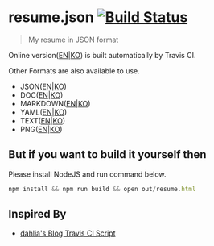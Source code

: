 # resume.json [![Build Status](https://travis-ci.org/kyungw00k/resume.json.svg?branch=master)](https://travis-ci.org/kyungw00k/resume.json)
> My resume in JSON format

Online version([EN](http://kyungw00k.github.io/resume.json/resume.html)|[KO](http://kyungw00k.github.io/resume.json/resume.ko.html)) is built automatically by Travis CI.

Other Formats are also available to use.
- JSON([EN](http://kyungw00k.github.io/resume.json/resume.json)|[KO](http://kyungw00k.github.io/resume.json/resume.ko.json))
- DOC([EN](http://kyungw00k.github.io/resume.json/resume.doc)|[KO](http://kyungw00k.github.io/resume.json/resume.ko.doc))
- MARKDOWN([EN](http://kyungw00k.github.io/resume.json/resume.md)|[KO](http://kyungw00k.github.io/resume.json/resume.ko.md))
- YAML([EN](http://kyungw00k.github.io/resume.json/resume.yml)|[KO](http://kyungw00k.github.io/resume.json/resume.ko.yml))
- TEXT([EN](http://kyungw00k.github.io/resume.json/resume.txt)|[KO](http://kyungw00k.github.io/resume.json/resume.ko.txt))
- PNG([EN](http://kyungw00k.github.io/resume.json/resume.png)|[KO](http://kyungw00k.github.io/resume.json/resume.ko.png))

## But if you want to build it yourself then
Please install NodeJS and run command below.
```js
npm install && npm run build && open out/resume.html
```

## Inspired By
* [dahlia's Blog Travis CI Script](https://github.com/dahlia/blog/blob/master/.travis.yml)
